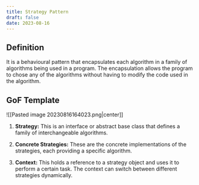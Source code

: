 ```yaml
---
title: Strategy Pattern
draft: false
date: 2023-08-16
---
```


## Definition 
It is a behavioural pattern that encapsulates each algorithm in a family of algorithms being used in a program. The encapsulation allows the program to chose any of the algorithms without having to modify the code used in the algorithm.

## GoF Template
![[Pasted image 20230816164023.png|center]]
1. **Strategy:** This is an interface or abstract base class that defines a family of interchangeable algorithms.
    
2. **Concrete Strategies:** These are the concrete implementations of the strategies, each providing a specific algorithm.
    
3. **Context:** This holds a reference to a strategy object and uses it to perform a certain task. The context can switch between different strategies dynamically.



